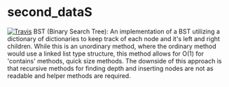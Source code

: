 # second_dataS
[![Travis](https://travis-ci.org/bm5w/second_dataS.svg?branch=master)](https://travis-ci.org/bm5w/second_dataS.svg?branch=master)
BST (Binary Search Tree): An implementation of a BST utilizing a dictionary
of dictionaries to keep track of each node and it's left and right children.
While this is an unordinary method, where the ordinary method would use a
linked list type structure, this method allows for O(1) for 'contains' methods,
quick size methods. The downside of this approach is that recursive methods
for finding depth and inserting nodes are not as readable and helper methods
are required.

